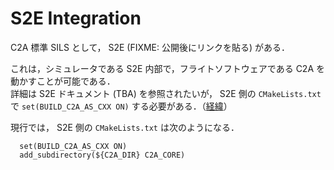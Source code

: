 # S2E Integration
C2A 標準 SILS として， S2E (FIXME: 公開後にリンクを貼る) がある．

これは，シミュレータである S2E 内部で，フライトソフトウェアである C2A を動かすことが可能である．  
詳細は S2E ドキュメント (TBA) を参照されたいが， S2E 側の `CMakeLists.txt` で `set(BUILD_C2A_AS_CXX ON)` する必要がある．（[経緯](https://github.com/ut-issl/c2a-core/pull/35)）  

現行では， S2E 側の `CMakeLists.txt` は次のようになる．
```
  set(BUILD_C2A_AS_CXX ON)
  add_subdirectory(${C2A_DIR} C2A_CORE)
```
